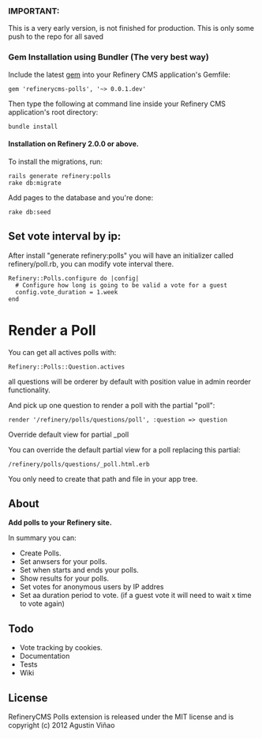 ### IMPORTANT:
  This is a very early version, is not finished for production. This is only some push to the repo for all saved
### Gem Installation using Bundler (The very best way)

Include the latest [gem](http://rubygems.org/gems/refinerycms-polls) into your Refinery CMS application's Gemfile:

    gem 'refinerycms-polls', '~> 0.0.1.dev'

Then type the following at command line inside your Refinery CMS application's root directory:

    bundle install
    
#### Installation on Refinery 2.0.0 or above.

To install the migrations, run:

    rails generate refinery:polls
    rake db:migrate
    
Add pages to the database and you're done:

    rake db:seed
    
## Set vote interval by ip:
After install "generate refinery:polls" you will have an initializer called refinery/poll.rb, you can modify vote interval there.

    Refinery::Polls.configure do |config|
      # Configure how long is going to be valid a vote for a guest
      config.vote_duration = 1.week
    end

# Render a Poll

You can get all actives polls with:

    Refinery::Polls::Question.actives

all questions will be orderer by default with position value in admin reorder functionality.

And pick up one question to render a poll with the partial "poll":

    render '/refinery/polls/questions/poll', :question => question

Override default view for partial _poll

You can override the default partial view for a poll replacing this partial:
    
    /refinery/polls/questions/_poll.html.erb

You only need to create that path and file in your app tree.

## About

__Add polls to your Refinery site.__

In summary you can:

* Create Polls.
* Set anwsers for your polls.
* Set when starts and ends your polls.
* Show results for your polls.
* Set votes for anonymous users by IP addres
* Set aa duration period to vote. (if a guest vote it will need to wait x time to vote again)

## Todo

* Vote tracking by cookies.
* Documentation
* Tests
* Wiki


## License
RefineryCMS Polls extension is released under the MIT license and is copyright (c) 2012 Agustin Viñao